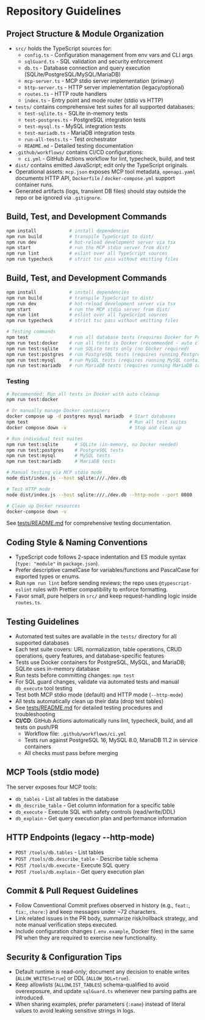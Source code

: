# Repository Guidelines

## Project Structure & Module Organization
- `src/` holds the TypeScript sources for:
  - `config.ts` - Configuration management from env vars and CLI args
  - `sqlGuard.ts` - SQL validation and security enforcement
  - `db.ts` - Database connection and query execution (SQLite/PostgreSQL/MySQL/MariaDB)
  - `mcp-server.ts` - MCP stdio server implementation (primary)
  - `http-server.ts` - HTTP server implementation (legacy/optional)
  - `routes.ts` - HTTP route handlers
  - `index.ts` - Entry point and mode router (stdio vs HTTP)
- `tests/` contains comprehensive test suites for all supported databases:
  - `test-sqlite.ts` - SQLite in-memory tests
  - `test-postgres.ts` - PostgreSQL integration tests
  - `test-mysql.ts` - MySQL integration tests
  - `test-mariadb.ts` - MariaDB integration tests
  - `run-all-tests.ts` - Test orchestrator
  - `README.md` - Detailed testing documentation
- `.github/workflows/` contains CI/CD configurations:
  - `ci.yml` - GitHub Actions workflow for lint, typecheck, build, and test
- `dist/` contains emitted JavaScript; edit only the TypeScript originals.
- Operational assets: `mcp.json` exposes MCP tool metadata, `openapi.yaml` documents HTTP API, `Dockerfile` / `docker-compose.yml` support container runs.
- Generated artifacts (logs, transient DB files) should stay outside the repo or be ignored via `.gitignore`.

## Build, Test, and Development Commands
```bash
npm install            # install dependencies
npm run build          # transpile TypeScript to dist/
npm run dev            # hot-reload development server via tsx
npm start              # run the MCP stdio server from dist/
npm run lint           # eslint over all TypeScript sources
npm run typecheck      # strict tsc pass without emitting files
```

## Build, Test, and Development Commands
```bash
npm install            # install dependencies
npm run build          # transpile TypeScript to dist/
npm run dev            # hot-reload development server via tsx
npm start              # run the MCP stdio server from dist/
npm run lint           # eslint over all TypeScript sources
npm run typecheck      # strict tsc pass without emitting files

# Testing commands
npm test               # run all database tests (requires Docker for PostgreSQL/MySQL/MariaDB)
npm run test:docker    # run all tests in Docker (recommended - auto cleanup)
npm run test:sqlite    # run SQLite tests only (no Docker required)
npm run test:postgres  # run PostgreSQL tests (requires running PostgreSQL container)
npm run test:mysql     # run MySQL tests (requires running MySQL container)
npm run test:mariadb   # run MariaDB tests (requires running MariaDB container)
```

### Testing
```bash
# Recommended: Run all tests in Docker with auto cleanup
npm run test:docker

# Or manually manage Docker containers
docker compose up -d postgres mysql mariadb  # Start databases
npm test                                     # Run all test suites
docker compose down -v                       # Stop and clean up

# Run individual test suites
npm run test:sqlite      # SQLite (in-memory, no Docker needed)
npm run test:postgres    # PostgreSQL tests
npm run test:mysql       # MySQL tests
npm run test:mariadb     # MariaDB tests

# Manual testing via MCP stdio mode
node dist/index.js --host sqlite:///./dev.db

# Test HTTP mode
node dist/index.js --host sqlite:///./dev.db --http-mode --port 8080

# Clean up Docker resources
docker-compose down -v
```

See [tests/README.md](tests/README.md) for comprehensive testing documentation.

## Coding Style & Naming Conventions
- TypeScript code follows 2-space indentation and ES module syntax (`type: "module"` in `package.json`).
- Prefer descriptive camelCase for variables/functions and PascalCase for exported types or enums.
- Run `npm run lint` before sending reviews; the repo uses `@typescript-eslint` rules with Prettier compatibility to enforce formatting.
- Favor small, pure helpers in `src/` and keep request-handling logic inside `routes.ts`.

## Testing Guidelines
- Automated test suites are available in the `tests/` directory for all supported databases
- Each test suite covers: URL normalization, table operations, CRUD operations, query features, and database-specific features
- Tests use Docker containers for PostgreSQL, MySQL, and MariaDB; SQLite uses in-memory database
- Run tests before committing changes: `npm test`
- For SQL guard changes, validate via automated tests and manual `db_execute` tool testing
- Test both MCP stdio mode (default) and HTTP mode (`--http-mode`)
- All tests automatically clean up their data (drop test tables)
- See [tests/README.md](tests/README.md) for detailed testing procedures and troubleshooting
- **CI/CD**: GitHub Actions automatically runs lint, typecheck, build, and all tests on push/PR
  - Workflow file: `.github/workflows/ci.yml`
  - Tests run against PostgreSQL 16, MySQL 8.0, MariaDB 11.2 in service containers
  - All checks must pass before merging

## MCP Tools (stdio mode)
The server exposes four MCP tools:
- `db_tables` - List all tables in the database
- `db_describe_table` - Get column information for a specific table
- `db_execute` - Execute SQL with safety controls (read/write/DDL)
- `db_explain` - Get query execution plan and performance information

## HTTP Endpoints (legacy --http-mode)
- `POST /tools/db.tables` - List tables
- `POST /tools/db.describe_table` - Describe table schema
- `POST /tools/db.execute` - Execute SQL query
- `POST /tools/db.explain` - Get query execution plan

## Commit & Pull Request Guidelines
- Follow Conventional Commit prefixes observed in history (e.g., `feat:`, `fix:`, `chore:`) and keep messages under ~72 characters.
- Link related issues in the PR body, summarize risk/rollback strategy, and note manual verification steps executed.
- Include configuration changes (`.env.example`, Docker files) in the same PR when they are required to exercise new functionality.

## Security & Configuration Tips
- Default runtime is read-only; document any decision to enable writes (`ALLOW_WRITES=true`) or DDL (`ALLOW_DDL=true`).
- Keep allowlists (`ALLOWLIST_TABLES`) schema-qualified to avoid overexposure, and update `sqlGuard.ts` whenever new parsing paths are introduced.
- When sharing examples, prefer parameters (`:name`) instead of literal values to avoid leaking sensitive strings in logs.
